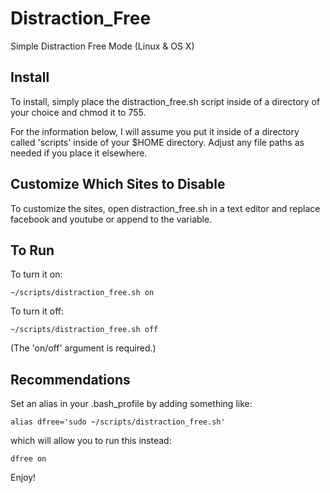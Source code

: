 # Distraction_Free
Simple Distraction Free Mode (Linux &amp; OS X)

## Install
To install, simply place the distraction_free.sh script inside of a directory of your choice and chmod it to 755.  

For the information below, I will assume you put it inside of a directory called 'scripts' inside of your $HOME directory. Adjust any file paths as needed if you place it elsewhere.

## Customize Which Sites to Disable
To customize the sites, open distraction_free.sh in a text editor and replace facebook and youtube or append to the variable.

## To Run
To turn it on:

    ~/scripts/distraction_free.sh on  

To turn it off:

    ~/scripts/distraction_free.sh off

(The 'on/off' argument is required.)

## Recommendations
Set an alias in your .bash_profile by adding something like:

    alias dfree='sudo ~/scripts/distraction_free.sh'

which will allow you to run this instead:

    dfree on

Enjoy!